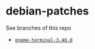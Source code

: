 # debian-patches

See branches of this repo
* [`gnome-terminal-3.46.8`](https://github.com/lxylxy123456/debian-patches/tree/gnome-terminal-3.46.8)

